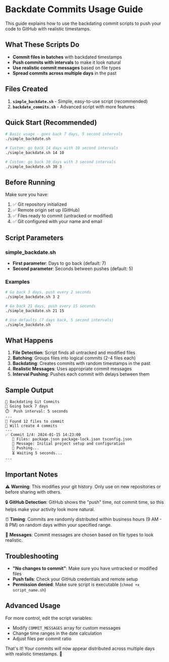 # Backdate Commits Usage Guide

This guide explains how to use the backdating commit scripts to push your code to GitHub with realistic timestamps.

## What These Scripts Do

- **Commit files in batches** with backdated timestamps
- **Push commits with intervals** to make it look natural
- **Use realistic commit messages** based on file types
- **Spread commits across multiple days** in the past

## Files Created

1. **`simple_backdate.sh`** - Simple, easy-to-use script (recommended)
2. **`backdate_commits.sh`** - Advanced script with more features

## Quick Start (Recommended)

```bash
# Basic usage - goes back 7 days, 5 second intervals
./simple_backdate.sh

# Custom: go back 14 days with 10 second intervals
./simple_backdate.sh 14 10

# Custom: go back 30 days with 3 second intervals
./simple_backdate.sh 30 3
```

## Before Running

Make sure you have:
1. ✅ Git repository initialized
2. ✅ Remote origin set up (GitHub)
3. ✅ Files ready to commit (untracked or modified)
4. ✅ Git configured with your name and email

## Script Parameters

### simple_backdate.sh
- **First parameter**: Days to go back (default: 7)
- **Second parameter**: Seconds between pushes (default: 5)

### Examples

```bash
# Go back 3 days, push every 2 seconds
./simple_backdate.sh 3 2

# Go back 21 days, push every 15 seconds  
./simple_backdate.sh 21 15

# Use defaults (7 days back, 5 second intervals)
./simple_backdate.sh
```

## What Happens

1. **File Detection**: Script finds all untracked and modified files
2. **Batching**: Groups files into logical commits (2-4 files each)
3. **Backdating**: Creates commits with random timestamps in the past
4. **Realistic Messages**: Uses appropriate commit messages
5. **Interval Pushing**: Pushes each commit with delays between them

## Sample Output

```
🚀 Backdating Git Commits
📅 Going back 7 days
⏱️  Push interval: 5 seconds
---
📁 Found 12 files to commit
📝 Will create 4 commits
---
✅ Commit 1/4: 2024-01-15 14:23:00
   📄 Files: package.json package-lock.json tsconfig.json
   💬 Message: Initial project setup and configuration
   🚀 Pushing...
   ⏳ Waiting 5 seconds...
---
```

## Important Notes

⚠️ **Warning**: This modifies your git history. Only use on new repositories or before sharing with others.

🔒 **GitHub Detection**: GitHub shows the "push" time, not commit time, so this helps make your activity look more natural.

⏰ **Timing**: Commits are randomly distributed within business hours (9 AM - 8 PM) on random days within your specified range.

📝 **Messages**: Commit messages are chosen based on file types to look realistic.

## Troubleshooting

- **"No changes to commit"**: Make sure you have untracked or modified files
- **Push fails**: Check your GitHub credentials and remote setup
- **Permission denied**: Make sure script is executable (`chmod +x script_name.sh`)

## Advanced Usage

For more control, edit the script variables:
- Modify `COMMIT_MESSAGES` array for custom messages
- Change time ranges in the date calculation
- Adjust files per commit ratio

That's it! Your commits will now appear distributed across multiple days with realistic timestamps. 🎉 